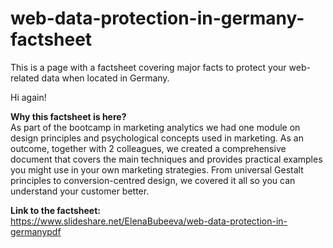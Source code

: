 # web-data-protection-in-germany-factsheet
This is a page with a factsheet covering major facts to protect your web-related data when located in Germany. 

Hi again!

<b>Why this factsheet is here?</b></br>
As part of the bootcamp in marketing analytics we had one module on design principles and psychological concepts used in marketing. As an outcome, together with 2 colleagues, we created a comprehensive document that covers the main techniques and provides practical examples you might use in your own marketing strategies. From universal Gestalt principles to conversion-centred design, we covered it all so you can understand your customer better.

<b>Link to the factsheet:</b></br>
https://www.slideshare.net/ElenaBubeeva/web-data-protection-in-germanypdf
